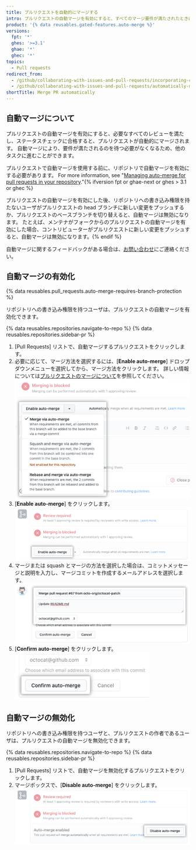 ```yaml
---
title: プルリクエストを自動的にマージする
intro: プルリクエストの自動マージを有効にすると、すべてのマージ要件が満たされたときにプルリクエストが自動的にマージされるようになり、開発速度を上げることができます。
product: '{% data reusables.gated-features.auto-merge %}'
versions:
  fpt: '*'
  ghes: '>=3.1'
  ghae: '*'
  ghec: '*'
topics:
  - Pull requests
redirect_from:
  - /github/collaborating-with-issues-and-pull-requests/incorporating-changes-from-a-pull-request/automatically-merging-a-pull-request
  - /github/collaborating-with-issues-and-pull-requests/automatically-merging-a-pull-request
shortTitle: Merge PR automatically
---
```


## 自動マージについて

プルリクエストの自動マージを有効にすると、必要なすべてのレビューを満たし、ステータスチェックに合格すると、プルリクエストが自動的にマージされます。 自動マージにより、要件が満たされるのを待つ必要がなくなるため、他のタスクに進むことができます。

プルリクエストで自動マージを使用する前に、リポジトリで自動マージを有効にする必要があります。 For more information, see "[Managing auto-merge for pull requests in your repository](/github/administering-a-repository/managing-auto-merge-for-pull-requests-in-your-repository)."{% ifversion fpt or ghae-next or ghes > 3.1 or ghec %}

プルリクエストの自動マージを有効にした後、リポジトリへの書き込み権限を持たないユーザがプルリクエストの head ブランチに新しい変更をプッシュするか、プルリクエストのベースブランチを切り替えると、自動マージは無効になります。 たとえば、メンテナがフォークからのプルリクエストの自動マージを有効にした場合、コントリビューターがプルリクエストに新しい変更をプッシュすると、自動マージは無効になります。{% endif %}

自動マージに関するフィードバックがある場合は、[お問い合わせ](https://support.github.com/contact/feedback?category=prs-and-code-review&subject=Pull%20request%20auto-merge%20feedback)にご連絡ください。

## 自動マージの有効化

{% data reusables.pull_requests.auto-merge-requires-branch-protection %}

リポジトリへの書き込み権限を持つユーザは、プルリクエストの自動マージを有効化できます。

{% data reusables.repositories.navigate-to-repo %}
{% data reusables.repositories.sidebar-pr %}
1. [Pull Requests] リストで、自動マージするプルリクエストをクリックします。
1. 必要に応じて、マージ方法を選択するには、[**Enable auto-merge**] ドロップダウンメニューを選択してから、マージ方法をクリックします。 詳しい情報については[プルリクエストのマージについて](/github/collaborating-with-issues-and-pull-requests/about-pull-request-merges)を参照してください。 ![[Enable auto-merge] ドロップダウンメニュー](/assets/images/help/pull_requests/enable-auto-merge-drop-down.png)
1. [**Enable auto-merge**] をクリックします。 ![自動マージを有効化するボタン](/assets/images/help/pull_requests/enable-auto-merge-button.png)
1. マージまたは squash とマージの方法を選択した場合は、コミットメッセージと説明を入力し、マージコミットを作成するメールアドレスを選択します。 ![コミットメッセージと説明を入力し、作者のメールをコミットするフィールド](/assets/images/help/pull_requests/pull-request-information-fields.png)
1. [**Confirm auto-merge**] をクリックします。 ![自動マージを確認するボタン](/assets/images/help/pull_requests/confirm-auto-merge-button.png)

## 自動マージの無効化

リポジトリへの書き込み権限を持つユーザと、プルリクエストの作者であるユーザは、プルリクエストの自動マージを無効化できます。

{% data reusables.repositories.navigate-to-repo %}
{% data reusables.repositories.sidebar-pr %}
1. [Pull Requests] リストで、自動マージを無効化するプルリクエストをクリックします。
1. マージボックスで、[**Disable auto-merge**] をクリックします。 ![自動マージを無効化するボタン](/assets/images/help/pull_requests/disable-auto-merge-button.png)
